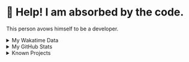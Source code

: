 # 🥺 Help! I am absorbed by the code. 

This person avows himself to be a developer.

<details>

<summary>My Wakatime Data</summary>

<!--START_SECTION:waka-->
![Lines of code](https://img.shields.io/badge/From%20Hello%20World%20I%27ve%20Written-8.9%20million%20lines%20of%20code-blue)

**🐱 My GitHub Data** 

> 📦 787.1 kB Used in GitHub's Storage 
 > 
> 🏆 783 Contributions in the Year 2024
 > 
> 🚫 Not Opted to Hire
 > 
> 📜 92 Public Repositories 
 > 
> 🔑 28 Private Repositories 
 > 
**I'm an Early 🐤** 

```text
🌞 Morning                2223 commits        ██████░░░░░░░░░░░░░░░░░░░   24.02 % 
🌆 Daytime                3977 commits        ███████████░░░░░░░░░░░░░░   42.98 % 
🌃 Evening                2979 commits        ████████░░░░░░░░░░░░░░░░░   32.19 % 
🌙 Night                  75 commits          ░░░░░░░░░░░░░░░░░░░░░░░░░   00.81 % 
```
📅 **I'm Most Productive on Tuesday** 

```text
Monday                   1149 commits        ███░░░░░░░░░░░░░░░░░░░░░░   12.42 % 
Tuesday                  1625 commits        ████░░░░░░░░░░░░░░░░░░░░░   17.56 % 
Wednesday                1625 commits        ████░░░░░░░░░░░░░░░░░░░░░   17.56 % 
Thursday                 1336 commits        ████░░░░░░░░░░░░░░░░░░░░░   14.44 % 
Friday                   1389 commits        ████░░░░░░░░░░░░░░░░░░░░░   15.01 % 
Saturday                 1146 commits        ███░░░░░░░░░░░░░░░░░░░░░░   12.38 % 
Sunday                   984 commits         ███░░░░░░░░░░░░░░░░░░░░░░   10.63 % 
```


**I Mostly Code in Go** 

```text
Go                       36 repos            █████████░░░░░░░░░░░░░░░░   35.29 % 
TeX                      6 repos             █░░░░░░░░░░░░░░░░░░░░░░░░   05.88 % 
Rust                     3 repos             █░░░░░░░░░░░░░░░░░░░░░░░░   02.94 % 
Swift                    3 repos             █░░░░░░░░░░░░░░░░░░░░░░░░   02.94 % 
Shell                    2 repos             ░░░░░░░░░░░░░░░░░░░░░░░░░   01.96 % 
```




 Last Updated on 15/06/2024 01:22:29 UTC
<!--END_SECTION:waka-->

</details>

<details>
 
 <summary>My GitHub Stats</summary>

[![CDFMLR's github stats](https://github-readme-stats.vercel.app/api?username=cdfmlr&count_private=true&show_icons=true)](https://github.com/anuraghazra/github-readme-stats)
 
</details>

<details>

<summary>Known Projects</summary>

[![Star History Chart](https://api.star-history.com/svg?repos=cdfmlr/pyflowchart,cdfmlr/muvtuber,cdfmlr/crud,cdfmlr/murecom-verse-1,cdfmlr/murecom-intro&type=Date)](https://star-history.com/#cdfmlr/pyflowchart&cdfmlr/muvtuber&cdfmlr/crud&cdfmlr/murecom-verse-1&cdfmlr/murecom-intro&Date)

 </details>
